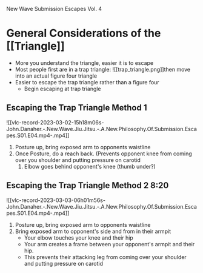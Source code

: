 New Wave Submission Escapes Vol. 4
# General Considerations of the [[Triangle]]
- More you understand the triangle, easier it is to escape
- Most people first are in a trap triangle: ![[trap_triangle.png]]then move into an actual figure four triangle
- Easier to escape the trap triangle rather than a figure four
	- Begin escaping at trap triangle

## Escaping the Trap Triangle Method 1
![[vlc-record-2023-03-02-15h18m06s-John.Danaher.-.New.Wave.Jiu.Jitsu.-.A.New.Philosophy.Of.Submission.Escapes.S01.E04.mp4-.mp4]]
1. Posture up, bring exposed arm to opponents waistline
2. Once Posture, do a reach back. (Prevents opponent knee from coming over you shoulder and putting pressure on carotid
	1. Elbow goes behind opponent's knee (thumb under?)

## Escaping the Trap Triangle Method 2 8:20
![[vlc-record-2023-03-03-06h01m56s-John.Danaher.-.New.Wave.Jiu.Jitsu.-.A.New.Philosophy.Of.Submission.Escapes.S01.E04.mp4-.mp4]]
1. Posture up, bring exposed arm to opponents waistline
2. Bring exposed arm to opponent's side and from in their armpit
	- Your elbow touches your knee and their hip
	- Your arm creates a frame between your opponent's armpit and their hip.
	- This prevents their attacking leg from coming over your shoulder and putting pressure on carotid
  
